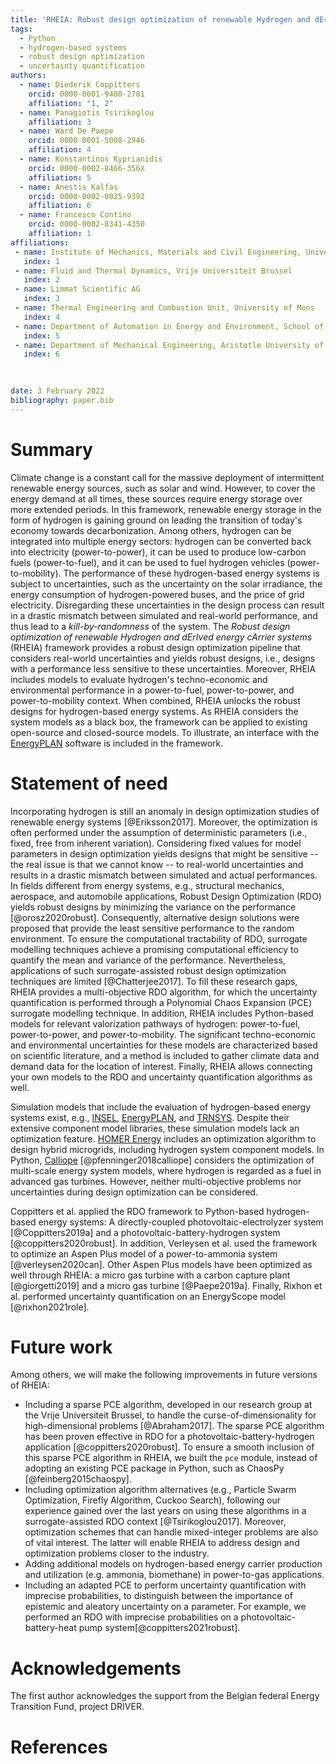 ```yaml
---
title: 'RHEIA: Robust design optimization of renewable Hydrogen and dErIved energy cArrier systems'
tags:
  - Python
  - hydrogen-based systems
  - robust design optimization
  - uncertainty quantification
authors:
  - name: Diederik Coppitters
    orcid: 0000-0001-9480-2781
    affiliation: "1, 2"
  - name: Panagiotis Tsirikoglou
    affiliation: 3
  - name: Ward De Paepe
    orcid: 0000-0001-5008-2946
    affiliation: 4
  - name: Konstantinos Kyprianidis
    orcid: 0000-0002-8466-356X
    affiliation: 5
  - name: Anestis Kalfas
    orcid: 0000-0002-0025-9392
    affiliation: 6
  - name: Francesco Contino
    orcid: 0000-0002-8341-4350
    affiliation: 1
affiliations:
 - name: Institute of Mechanics, Materials and Civil Engineering, Université catholique de Louvain
   index: 1
 - name: Fluid and Thermal Dynamics, Vrije Universiteit Brussel
   index: 2
 - name: Limmat Scientific AG
   index: 3
 - name: Thermal Engineering and Combustion Unit, University of Mons
   index: 4
 - name: Department of Automation in Energy and Environment, School of Business, Society and Engineering, Malardalen University
   index: 5
 - name: Department of Mechanical Engineering, Aristotle University of Thessaloniki
   index: 6
   

   
date: 3 February 2022
bibliography: paper.bib
---
```


# Summary

Climate change is a constant call for the massive deployment of intermittent renewable energy sources, such as solar and wind. 
However, to cover the energy demand at all times, these sources require energy storage over more extended periods.
In this framework, renewable energy storage in the form of hydrogen is gaining ground on leading the transition of today's economy towards decarbonization. 
Among others, hydrogen can be integrated into multiple energy sectors:
hydrogen can be converted back into electricity (power-to-power),
it can be used to produce low-carbon fuels (power-to-fuel),
and it can be used to fuel hydrogen vehicles (power-to-mobility).
The performance of these hydrogen-based energy systems is subject to uncertainties, 
such as the uncertainty on the solar irradiance, the energy consumption of hydrogen-powered buses, and the price of grid electricity.
Disregarding these uncertainties in the design process can result in a drastic mismatch between simulated and real-world performance, 
and thus lead to a *kill-by-randomness* of the system.
The *Robust design optimization of renewable Hydrogen and dErIved energy cArrier systems* (RHEIA) framework provides a robust design optimization pipeline 
that considers real-world uncertainties and yields robust designs, i.e., designs with a performance less sensitive to these uncertainties.
Moreover, RHEIA includes models to evaluate hydrogen's techno-economic and environmental performance in a power-to-fuel, power-to-power, and power-to-mobility context.
When combined, RHEIA unlocks the robust designs for hydrogen-based energy systems.
As RHEIA considers the system models as a black box, the framework can be applied to existing open-source and closed-source models.
To illustrate, an interface with the [EnergyPLAN](https://www.energyplan.eu/) software is included in the framework. 


# Statement of need

Incorporating hydrogen is still an anomaly in design optimization studies of renewable energy systems [@Eriksson2017]. 
Moreover, the optimization is often performed under the assumption of deterministic parameters (i.e., fixed, free from inherent variation).
Considering fixed values for model parameters in design optimization yields designs that might be sensitive -- the real issue is that we cannot know -- to real-world uncertainties
and results in a drastic mismatch between simulated and actual performances.
In fields different from energy systems, e.g., structural mechanics, aerospace, and automobile applications, 
Robust Design Optimization (RDO) yields robust designs by minimizing the variance on the performance [@orosz2020robust].
Consequently, alternative design solutions were proposed that provide the least sensitive performance to the random environment.
To ensure the computational tractability of RDO, surrogate modelling techniques achieve a promising computational efficiency
to quantify the mean and variance of the performance. Nevertheless, applications of such surrogate-assisted robust design optimization techniques are limited [@Chatterjee2017].
To fill these research gaps, RHEIA provides a multi-objective RDO algorithm,
for which the uncertainty quantification is performed through a Polynomial Chaos Expansion (PCE) surrogate modelling technique.
In addition, RHEIA includes Python-based models for relevant valorization pathways of hydrogen: power-to-fuel, power-to-power, and power-to-mobility.
The significant techno-economic and environmental uncertainties for these models are characterized based on scientific literature, 
and a method is included to gather climate data and demand data for the location of interest.
Finally, RHEIA allows connecting your own models to the RDO and uncertainty quantification algorithms as well.   

Simulation models that include the evaluation of hydrogen-based energy systems exist,
e.g., [INSEL](https://insel.eu/en/home_en.html), [EnergyPLAN](https://www.energyplan.eu/), and [TRNSYS](http://www.trnsys.com/).
Despite their extensive component model libraries, these simulation models lack an optimization feature.
[HOMER Energy](https://www.homerenergy.com/products/pro/index.html) includes an optimization algorithm to design hybrid microgrids, including hydrogen system component models.
In Python, [Calliope](https://www.callio.pe/) [@pfenninger2018calliope] considers the optimization of multi-scale energy system models, where hydrogen is regarded as a fuel in advanced gas turbines.
However, neither multi-objective problems nor uncertainties during design optimization can be considered.

Coppitters et al. applied the RDO framework to Python-based hydrogen-based energy systems: 
A directly-coupled photovoltaic-electrolyzer system [@Coppitters2019a] and a photovoltaic-battery-hydrogen system [@coppitters2020robust]. 
In addition, Verleysen et al. used the framework to optimize an Aspen Plus model of a power-to-ammonia system [@verleysen2020can].
Other Aspen Plus models have been optimized as well through 
RHEIA: a micro gas turbine with a carbon capture plant [@giorgetti2019] and a 
micro gas turbine [@Paepe2019a]. Finally, Rixhon et al. performed uncertainty quantification on an EnergyScope model [@rixhon2021role].


# Future work

Among others, we will make the following improvements in future versions of RHEIA:

- Including a sparse PCE algorithm, developed in our research group at the Vrije Universiteit Brussel, to handle the curse-of-dimensionality for high-dimensional problems [@Abraham2017].
The sparse PCE algorithm has been proven effective in RDO for a photovoltaic-battery-hydrogen application [@coppitters2020robust]. 
To ensure a smooth inclusion of this sparse PCE algorithm in RHEIA, we built the ``pce`` module, 
instead of adopting an existing PCE package in Python, such as ChaosPy [@feinberg2015chaospy].
- Including optimization algorithm alternatives (e.g., Particle Swarm Optimization, Firefly Algorithm, Cuckoo Search), 
following our experience gained over the last years on using these algorithms in a surrogate-assisted RDO context [@Tsirikoglou2017].
Moreover, optimization schemes that can handle mixed-integer problems are also of vital interest. 
The latter will enable RHEIA to address design and optimization problems closer to the industry.
- Adding additional models on hydrogen-based energy carrier production and utilization (e.g. ammonia, biomethane) in power-to-gas applications. 
- Including an adapted PCE to perform uncertainty quantification with imprecise probabilities, to distinguish between the importance of
epistemic and aleatory uncertainty on a parameter. For example, we performed an RDO with imprecise probabilities on a photovoltaic-battery-heat pump system[@coppitters2021robust].

# Acknowledgements

The first author acknowledges the support from the Belgian federal Energy Transition Fund, project DRIVER.

# References

